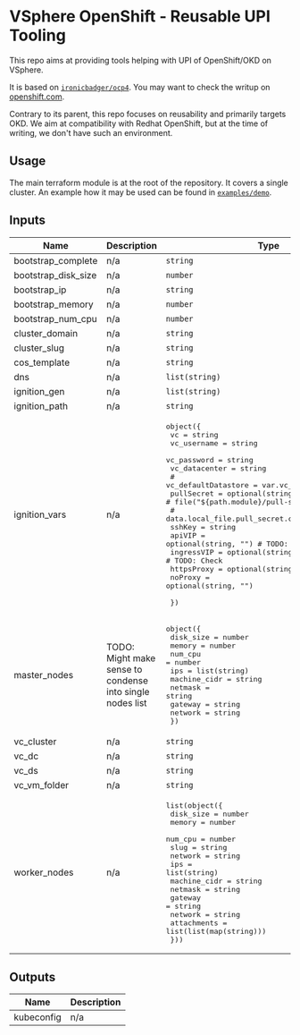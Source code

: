 # VSphere OpenShift - Reusable UPI Tooling

This repo aims at providing tools helping with UPI of OpenShift/OKD on VSphere.

It is based on [`ironicbadger/ocp4`](https://github.com/ironicbadger/ocp4). You may want to check the writup on [openshift.com](https://www.openshift.com/blog/how-to-install-openshift-4.6-on-vmware-with-upi).

Contrary to its parent, this repo focuses on reusability and primarily targets OKD. We aim at compatibility with Redhat OpenShift, but at the time of writing, we don't have such an environment.

## Usage
The main terraform module is at the root of the repository. It covers a single cluster. An example how it may be used can be found in [`examples/demo`](./examples/demo).

<!-- BEGINNING OF PRE-COMMIT-TERRAFORM DOCS HOOK -->
## Inputs

| Name | Description | Type | Default | Required |
|------|-------------|------|---------|:--------:|
| bootstrap\_complete | n/a | `string` | `"false"` | no |
| bootstrap\_disk\_size | n/a | `number` | `40` | no |
| bootstrap\_ip | n/a | `string` | n/a | yes |
| bootstrap\_memory | n/a | `number` | `8192` | no |
| bootstrap\_num\_cpu | n/a | `number` | `4` | no |
| cluster\_domain | n/a | `string` | n/a | yes |
| cluster\_slug | n/a | `string` | n/a | yes |
| cos\_template | n/a | `string` | n/a | yes |
| dns | n/a | `list(string)` | n/a | yes |
| ignition\_gen | n/a | `list(string)` | `[]` | no |
| ignition\_path | n/a | `string` | n/a | yes |
| ignition\_vars | n/a | <pre>object({<br>    vc            = string<br>    vc_username   = string<br>    vc_password   = string<br>    vc_datacenter = string<br>    # vc_defaultDatastore = var.vc_ds<br>    pullSecret = optional(string) #, "") # file("${path.module}/pull-secret-fake.json"))<br>    # data.local_file.pull_secret.content<br>    sshKey     = string<br>    apiVIP     = optional(string, "") # TODO: Check<br>    ingressVIP = optional(string, "") # TODO: Check<br>    httpsProxy = optional(string, "")<br>    noProxy    = optional(string, "")<br><br>  })</pre> | n/a | yes |
| master\_nodes | TODO: Might make sense to condense into single nodes list | <pre>object({<br>    disk_size    = number<br>    memory       = number<br>    num_cpu      = number<br>    ips          = list(string)<br>    machine_cidr = string<br>    netmask      = string<br>    gateway      = string<br>    network      = string<br>  })</pre> | `null` | no |
| vc\_cluster | n/a | `string` | n/a | yes |
| vc\_dc | n/a | `string` | n/a | yes |
| vc\_ds | n/a | `string` | n/a | yes |
| vc\_vm\_folder | n/a | `string` | n/a | yes |
| worker\_nodes | n/a | <pre>list(object({<br>    disk_size    = number<br>    memory       = number<br>    num_cpu      = number<br>    slug         = string<br>    network      = string<br>    ips          = list(string)<br>    machine_cidr = string<br>    netmask      = string<br>    gateway      = string<br>    network      = string<br>    attachments  = list(list(map(string)))<br>  }))</pre> | `null` | no |

## Outputs

| Name | Description |
|------|-------------|
| kubeconfig | n/a |

<!-- END OF PRE-COMMIT-TERRAFORM DOCS HOOK -->